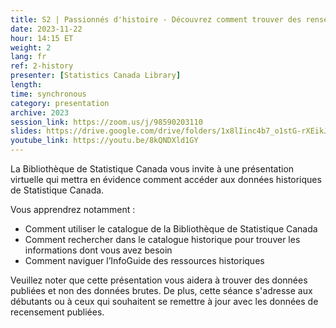 ```yaml
---
title: S2 | Passionnés d'histoire - Découvrez comment trouver des renseignements de Statistique Canada avant 1981
date: 2023-11-22
hour: 14:15 ET
weight: 2
lang: fr
ref: 2-history
presenter: [Statistics Canada Library]
length:
time: synchronous
category: presentation
archive: 2023
session_link: https://zoom.us/j/98590203110
slides: https://drive.google.com/drive/folders/1x8lIinc4b7_o1stG-rXEikJv2w86gNHp?usp=share_link
youtube_link: https://youtu.be/8kQNDXld1GY
---
```

La Bibliothèque de Statistique Canada vous invite à une présentation virtuelle qui mettra en évidence comment accéder aux données historiques de Statistique Canada. <!--more-->

Vous apprendrez notamment :
 - Comment utiliser le catalogue de la Bibliothèque de Statistique Canada
 - Comment rechercher dans le catalogue historique pour trouver les informations dont vous avez besoin
 - Comment naviguer l’InfoGuide des ressources historiques

Veuillez noter que cette présentation vous aidera à trouver des données publiées et non des données brutes. De plus, cette séance s'adresse aux débutants ou à ceux qui souhaitent se remettre à jour avec les données de recensement publiées.
